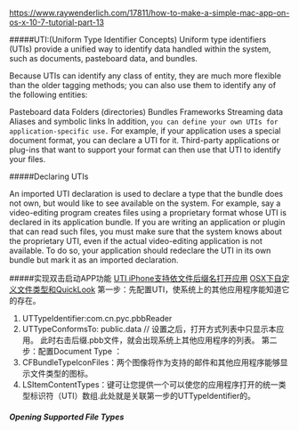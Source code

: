 https://www.raywenderlich.com/17811/how-to-make-a-simple-mac-app-on-os-x-10-7-tutorial-part-13

#####UTI:(Uniform Type Identifier Concepts)
Uniform type identifiers (UTIs) provide a unified way to identify data handled within the system, such as documents, pasteboard data, and bundles.

Because UTIs can identify any class of entity, they are much more flexible than the older tagging methods; you can also use them to identify any of the following entities:

Pasteboard data
Folders (directories)
Bundles
Frameworks
Streaming data
Aliases and symbolic links
In addition, `you can define your own UTIs for application-specific use.` For example, if your application uses a special document format, you can declare a UTI for it. Third-party applications or plug-ins that want to support your format can then use that UTI to identify your files.

#####Declaring UTIs

An imported UTI declaration is used to declare a type that the bundle does not own, but would like to see available on the system. For example, say a video-editing program creates files using a proprietary format whose UTI is declared in its application bundle. If you are writing an application or plugin that can read such files, you must make sure that the system knows about the proprietary UTI, even if the actual video-editing application is not available. To do so, your application should redeclare the UTI in its own bundle but mark it as an imported declaration.


#####实现双击启动APP功能 
[UTI iPhone支持依文件后缀名打开应用](http://blog.csdn.net/zaitianaoxiang/article/details/6658492)
[OSX下自定义文件类型和QuickLook](http://ixhan.com/2012/02/define-custom-file-format-on-osx/)
第一步：先配置UTI，使系统上的其他应用程序能知道它的存在。
1. UTTypeIdentifier:com.cn.pyc.pbbReader
2. UTTypeConformsTo: public.data // 设置之后，打开方式列表中只显示本应用。
此时右击后缀.pbb文件，就会出现系统上其他应用程序的列表。
第二步：配置Document Type ：
1. CFBundleTypeIconFiles：两个图像将作为支持的邮件和其他应用程序能够显示文件类型的图标。
2. LSItemContentTypes：键可让您提供一个可以使您的应用程序打开的统一类型标识符（UTI）数组.此处就是关联第一步的UTTypeIdentifier的。


##### Opening Supported File Types

